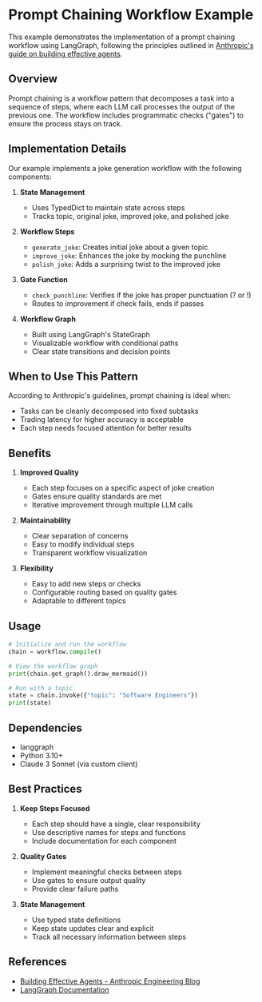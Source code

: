 # Prompt Chaining Workflow Example

This example demonstrates the implementation of a prompt chaining workflow using LangGraph, following the principles outlined in [Anthropic's guide on building effective agents](https://www.anthropic.com/engineering/building-effective-agents).

## Overview

Prompt chaining is a workflow pattern that decomposes a task into a sequence of steps, where each LLM call processes the output of the previous one. The workflow includes programmatic checks ("gates") to ensure the process stays on track.

## Implementation Details

Our example implements a joke generation workflow with the following components:

1. **State Management**
   - Uses TypedDict to maintain state across steps
   - Tracks topic, original joke, improved joke, and polished joke

2. **Workflow Steps**
   - `generate_joke`: Creates initial joke about a given topic
   - `improve_joke`: Enhances the joke by mocking the punchline
   - `polish_joke`: Adds a surprising twist to the improved joke

3. **Gate Function**
   - `check_punchline`: Verifies if the joke has proper punctuation (? or !)
   - Routes to improvement if check fails, ends if passes

4. **Workflow Graph**
   - Built using LangGraph's StateGraph
   - Visualizable workflow with conditional paths
   - Clear state transitions and decision points

## When to Use This Pattern

According to Anthropic's guidelines, prompt chaining is ideal when:
- Tasks can be cleanly decomposed into fixed subtasks
- Trading latency for higher accuracy is acceptable
- Each step needs focused attention for better results

## Benefits

1. **Improved Quality**
   - Each step focuses on a specific aspect of joke creation
   - Gates ensure quality standards are met
   - Iterative improvement through multiple LLM calls

2. **Maintainability**
   - Clear separation of concerns
   - Easy to modify individual steps
   - Transparent workflow visualization

3. **Flexibility**
   - Easy to add new steps or checks
   - Configurable routing based on quality gates
   - Adaptable to different topics

## Usage

```python
# Initialize and run the workflow
chain = workflow.compile()

# View the workflow graph
print(chain.get_graph().draw_mermaid())

# Run with a topic
state = chain.invoke({"topic": "Software Engineers"})
print(state)
```

## Dependencies

- langgraph
- Python 3.10+
- Claude 3 Sonnet (via custom client)

## Best Practices

1. **Keep Steps Focused**
   - Each step should have a single, clear responsibility
   - Use descriptive names for steps and functions
   - Include documentation for each component

2. **Quality Gates**
   - Implement meaningful checks between steps
   - Use gates to ensure output quality
   - Provide clear failure paths

3. **State Management**
   - Use typed state definitions
   - Keep state updates clear and explicit
   - Track all necessary information between steps

## References

- [Building Effective Agents - Anthropic Engineering Blog](https://www.anthropic.com/engineering/building-effective-agents)
- [LangGraph Documentation](https://python.langchain.com/docs/langgraph)
